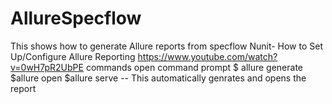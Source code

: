 # AllureSpecflow
This shows how to generate Allure reports from specflow
Nunit- How to Set Up/Configure Allure Reporting 
https://www.youtube.com/watch?v=0wH7pR2UbPE
commands
open command prompt
$ allure generate <results directory path>
$allure  open <directory where the reports genrated>
$allure serve <reslt directory>  -- This automatically genrates and opens the report
